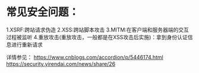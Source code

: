 # 常见安全问题：
1.XSRF:跨站请求伪造
2.XSS:跨站脚本攻击
3.MITM:在客户端和服务器端的交互过程被监听
4.重放攻击(重放攻击，一般都是在XSS攻击后实施)：拿到身份认证信息进行重新请求

详情参见：
https://www.cnblogs.com/accordion/p/5446174.html
https://security.yirendai.com/news/share/26

